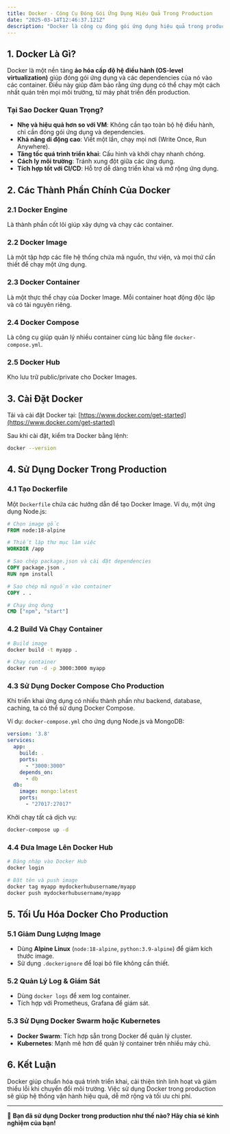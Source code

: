 ```yaml
---
title: Docker - Công Cụ Đóng Gói Ứng Dụng Hiệu Quả Trong Production
date: "2025-03-14T12:46:37.121Z"
description: "Docker là công cụ đóng gói ứng dụng hiệu quả trong production. Hãy cùng tìm hiểu cách sử dụng chúng để quản lý mã nguồn hiệu quả hơn!"
---
```

## 1. Docker Là Gì?

Docker là một nền tảng **ảo hóa cấp độ hệ điều hành (OS-level virtualization)** giúp đóng gói ứng dụng và các dependencies của nó vào các container. Điều này giúp đảm bảo rằng ứng dụng có thể chạy một cách nhất quán trên mọi môi trường, từ máy phát triển đến production.

### Tại Sao Docker Quan Trọng?
- **Nhẹ và hiệu quả hơn so với VM**: Không cần tạo toàn bộ hệ điều hành, chỉ cần đóng gói ứng dụng và dependencies.
- **Khả năng di động cao**: Viết một lần, chạy mọi nơi (Write Once, Run Anywhere).
- **Tăng tốc quá trình triển khai**: Cấu hình và khởi chạy nhanh chóng.
- **Cách ly môi trường**: Tránh xung đột giữa các ứng dụng.
- **Tích hợp tốt với CI/CD**: Hỗ trợ dễ dàng triển khai và mở rộng ứng dụng.

## 2. Các Thành Phần Chính Của Docker

### 2.1 Docker Engine
Là thành phần cốt lõi giúp xây dựng và chạy các container.

### 2.2 Docker Image
Là một tập hợp các file hệ thống chứa mã nguồn, thư viện, và mọi thứ cần thiết để chạy một ứng dụng.

### 2.3 Docker Container
Là một thực thể chạy của Docker Image. Mỗi container hoạt động độc lập và có tài nguyên riêng.

### 2.4 Docker Compose
Là công cụ giúp quản lý nhiều container cùng lúc bằng file `docker-compose.yml`.

### 2.5 Docker Hub
Kho lưu trữ public/private cho Docker Images.

## 3. Cài Đặt Docker

Tải và cài đặt Docker tại: [https://www.docker.com/get-started](https://www.docker.com/get-started)

Sau khi cài đặt, kiểm tra Docker bằng lệnh:
```sh
docker --version
```

## 4. Sử Dụng Docker Trong Production

### 4.1 Tạo Dockerfile
Một `Dockerfile` chứa các hướng dẫn để tạo Docker Image.
Ví dụ, một ứng dụng Node.js:

```dockerfile
# Chọn image gốc
FROM node:18-alpine

# Thiết lập thư mục làm việc
WORKDIR /app

# Sao chép package.json và cài đặt dependencies
COPY package.json .
RUN npm install

# Sao chép mã nguồn vào container
COPY . .

# Chạy ứng dụng
CMD ["npm", "start"]
```

### 4.2 Build Và Chạy Container
```sh
# Build image
docker build -t myapp .

# Chạy container
docker run -d -p 3000:3000 myapp
```

### 4.3 Sử Dụng Docker Compose Cho Production
Khi triển khai ứng dụng có nhiều thành phần như backend, database, caching, ta có thể sử dụng Docker Compose.

Ví dụ: `docker-compose.yml` cho ứng dụng Node.js và MongoDB:
```yaml
version: '3.8'
services:
  app:
    build: .
    ports:
      - "3000:3000"
    depends_on:
      - db
  db:
    image: mongo:latest
    ports:
      - "27017:27017"
```
Khởi chạy tất cả dịch vụ:
```sh
docker-compose up -d
```

### 4.4 Đưa Image Lên Docker Hub
```sh
# Đăng nhập vào Docker Hub
docker login

# Đặt tên và push image
docker tag myapp mydockerhubusername/myapp
docker push mydockerhubusername/myapp
```

## 5. Tối Ưu Hóa Docker Cho Production

### 5.1 Giảm Dung Lượng Image
- Dùng **Alpine Linux** (`node:18-alpine`, `python:3.9-alpine`) để giảm kích thước image.
- Sử dụng `.dockerignore` để loại bỏ file không cần thiết.

### 5.2 Quản Lý Log & Giám Sát
- Dùng `docker logs` để xem log container.
- Tích hợp với Prometheus, Grafana để giám sát.

### 5.3 Sử Dụng Docker Swarm hoặc Kubernetes
- **Docker Swarm**: Tích hợp sẵn trong Docker để quản lý cluster.
- **Kubernetes**: Mạnh mẽ hơn để quản lý container trên nhiều máy chủ.

## 6. Kết Luận
Docker giúp chuẩn hóa quá trình triển khai, cải thiện tính linh hoạt và giảm thiểu lỗi khi chuyển đổi môi trường. Việc sử dụng Docker trong production sẽ giúp hệ thống vận hành hiệu quả, dễ mở rộng và tối ưu chi phí.

---

🚀 **Bạn đã sử dụng Docker trong production như thế nào? Hãy chia sẻ kinh nghiệm của bạn!**